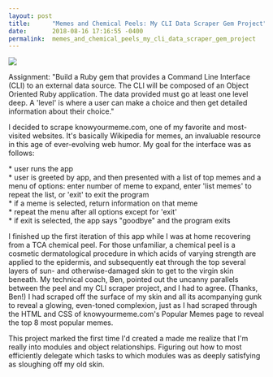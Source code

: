 ```yaml
---
layout: post
title:      "Memes and Chemical Peels: My CLI Data Scraper Gem Project"
date:       2018-08-16 17:16:55 -0400
permalink:  memes_and_chemical_peels_my_cli_data_scraper_gem_project
---
```



![](http://oi63.tinypic.com/2lnn7a.jpg)

<p>Assignment: "Build a Ruby gem that provides a Command Line Interface (CLI) to an external data source. The CLI will be composed of an Object Oriented Ruby application. The data provided must go at least one level deep. A 'level' is where a user can make a choice and then get detailed information about their choice."

<p>I decided to scrape knowyourmeme.com, one of my favorite and most-visited websites. It's basically Wikipedia for memes, an invaluable resource in this age of ever-evolving web humor. My goal for the interface was as follows:

<p>* user runs the app
<br>* user is greeted by app, and then presented with a list of top memes and a menu of options: enter number of meme to expand, enter 'list memes' to repeat the list, or 'exit' to exit the program
<br>* if a meme is selected, return information on that meme
<br>* repeat the menu after all options except for 'exit'
<br>* if exit is selected, the app says "goodbye" and the program exits

<p>I finished up the first iteration of this app while I was at home recovering from a TCA chemical peel. For those unfamiliar, a chemical peel is a cosmetic dermatological procedure in which acids of varying strength are applied to the epidermis, and subsequently eat through the top several layers of sun- and otherwise-damaged skin to get to the virgin skin beneath. My technical coach, Ben, pointed out the uncanny parallels between the peel and my CLI scraper project, and I had to agree. (Thanks, Ben!) I had scraped off the surface of my skin and all its acompanying gunk to reveal a glowing, even-toned complexion, just as I had scraped through the HTML and CSS of knowyourmeme.com's Popular Memes page to reveal the top 8 most popular memes.

<p>This project marked the first time I'd created a made me realize that I'm really into modules and object relationships. Figuring out how to most efficiently delegate which tasks to which modules was as deeply satisfying as sloughing off my old skin.
